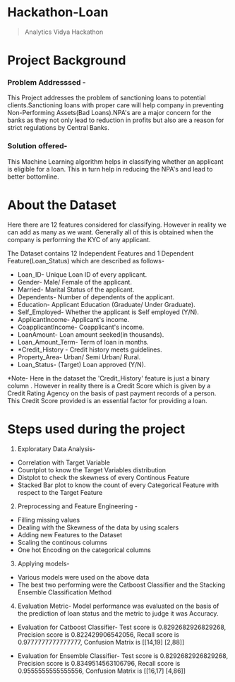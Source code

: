 # Hackathon-Loan
>Analytics Vidya Hackathon

# Project Background
### Problem Addresssed -
This Project addresses the problem of sanctioning loans to potential clients.Sanctioning loans with proper care will help company in preventing Non-Performing Assets(Bad Loans).NPA's are a major concern for the banks as they not only lead to reduction in profits but also are a reason for strict regulations by Central Banks.
### Solution offered-
This Machine Learning algorithm helps in classifying whether an applicant is eligible for a loan. This in turn help in reducing the NPA's and lead to better bottomline. 

# About the Dataset
Here there are 12 features considered for classifying. However in reality we can add as many as we want. Generally all of this is obtained when the company is performing the KYC of any applicant.

The Dataset contains 12 Independent Features and 1 Dependent Feature(Loan_Status) which are described as follows-
- Loan_ID-	Unique Loan ID of every applicant.
- Gender-	Male/ Female of the applicant.
- Married-	Marital Status of the applicant.
- Dependents-	Number of dependents of the applicant.
- Education-	Applicant Education (Graduate/ Under Graduate).
- Self_Employed-	Whether the applicant is Self employed (Y/N).
- ApplicantIncome-	Applicant's income.
- CoapplicantIncome-	Coapplicant's income.
- LoanAmount-	Loan amount seeked(in thousands).
- Loan_Amount_Term-	Term of loan in months.
- *Credit_History -	Credit history meets guidelines.
- Property_Area-	Urban/ Semi Urban/ Rural.
- Loan_Status-	(Target) Loan approved (Y/N).


*Note- Here in the dataset the 'Credit_History' feature is just a binary column . However in reality there is a Credit Score which is given by a Credit Rating Agency on the basis of past payment records of a person. This Credit Score provided is an essential factor for providing a loan.

# Steps used during the project
1) Exploratary Data Analysis- 
  - Correlation with Target Variable
  - Countplot to know the Target Variables distribution
  - Distplot to check the skewness of every Continous Feature
  - Stacked Bar plot to know the count of every Categorical Feature with respect to the Target Feature
  
 2) Preprocessing and Feature Engineering -
  - Filling missing values
  - Dealing with the Skewness of the data by using scalers
  - Adding new Features to the Dataset
  - Scaling the continous columns
  - One hot Encoding on the categorical columns
  
  3) Applying models-
  - Various models were used on the above data
  - The best two performing were the Catboost Classifier and the Stacking Ensemble Classification Method
  
  4) Evaluation Metric-
   Model performance was evaluated on the basis of the prediction of loan status and the metric to judge it was Accuracy.
   
   - Evaluation for Catboost Classifier-
    Test score is  0.8292682926829268,
    Precision score is 0.822429906542056,
    Recall score is 0.9777777777777777,
    Confusion Matrix is 
      [[14,19]
      [2,88]]
      
   - Evaluation for Ensemble Classifier-
    Test score is  0.8292682926829268,
    Precision score is 0.8349514563106796,
    Recall score is 0.9555555555555556,
    Confusion Matrix is 
      [[16,17]
      [4,86]]
      
      
